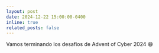 ```yaml
---
layout: post
date: 2024-12-22 15:00:00-0400
inline: true
related_posts: false
---
```


Vamos terminando los desafios de Advent of Cyber 2024 :smile:

